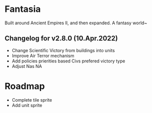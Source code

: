 # Fantasia
Built around Ancient Empires II, and then expanded. A fantasy world~


## Changelog for v2.8.0 (10.Apr.2022)
- Change Scientific Victory from buildings into units
- Improve Air Terror mechanism
- Add policies prierities based Civs prefered victory type
- Adjust Nas NA


# Roadmap
- Complete tile sprite
- Add unit sprite


